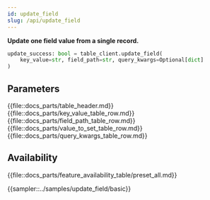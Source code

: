 ```yaml
---
id: update_field
slug: /api/update_field
---
```


**Update one field value from a single record.**

```python
update_success: bool = table_client.update_field(
    key_value=str, field_path=str, query_kwargs=Optional[dict]
)
```

## Parameters

{{file::docs_parts/table_header.md}}
{{file::docs_parts/key_value_table_row.md}}
{{file::docs_parts/field_path_table_row.md}}
{{file::docs_parts/value_to_set_table_row.md}}
{{file::docs_parts/query_kwargs_table_row.md}}

## Availability

{{file::docs_parts/feature_availability_table/preset_all.md}}

{{sampler::../samples/update_field/basic}}